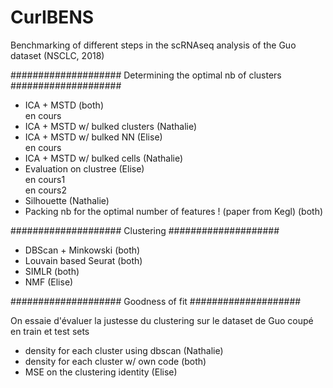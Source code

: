 # CurIBENS

Benchmarking of different steps in the scRNAseq analysis of the Guo dataset (NSCLC, 2018)

####################
Determining the optimal nb of clusters
####################

- ICA + MSTD (both)       
en cours
- ICA + MSTD w/ bulked clusters (Nathalie)
- ICA + MSTD w/ bulked NN (Elise)      
en cours
- ICA + MSTD w/ bulked cells (Nathalie)
- Evaluation on clustree (Elise)          
en cours1   
en cours2
- Silhouette (Nathalie)
- Packing nb for the optimal number of features ! (paper from Kegl) (both)

####################
Clustering
####################

- DBScan + Minkowski (both)
- Louvain based Seurat (both)
- SIMLR (both)
- NMF (Elise)

####################
Goodness of fit
####################

On essaie d'évaluer la justesse du clustering sur le dataset de Guo coupé en train et test sets
- density for each cluster using dbscan (Nathalie)
- density for each cluster w/ own code (both)
- MSE on the clustering identity (Elise)

